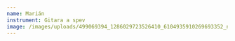 ```yaml
---
name: Marián
instrument: Gitara a spev
image: /images/uploads/499069394_1286029723526410_6104935910269693352_n.jpg
---
```

